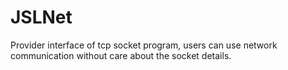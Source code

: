 # JSLNet
Provider interface of tcp socket program, users can use network communication without care about the socket details.
